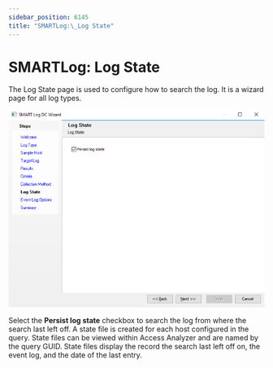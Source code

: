 ```yaml
---
sidebar_position: 6145
title: "SMARTLog:\_Log State"
---
```


# SMARTLog: Log State

The Log State page is used to configure how to search the log. It is a wizard page for all log types.

![SMART Log DC Wizard Log State page](../../../../../../../static/images/AccessAnalyzer_12.0/Content/Resources/Images/EnterpriseAuditor/Admin/DataCollector/SMARTLog/LogState.png "SMART Log DC Wizard Log State page")

Select the **Persist log state** checkbox to search the log from where the search last left off. A state file is created for each host configured in the query. State files can be viewed within Access Analyzer and are named by the query GUID. State files display the record the search last left off on, the event log, and the date of the last entry.